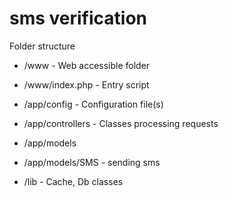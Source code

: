 # sms verification

Folder structure

* /www - Web accessible folder
* /www/index.php - Entry script

* /app/config - Configuration file(s)
* /app/controllers - Classes processing requests
* /app/models
* /app/models/SMS - sending sms

* /lib - Cache, Db classes
